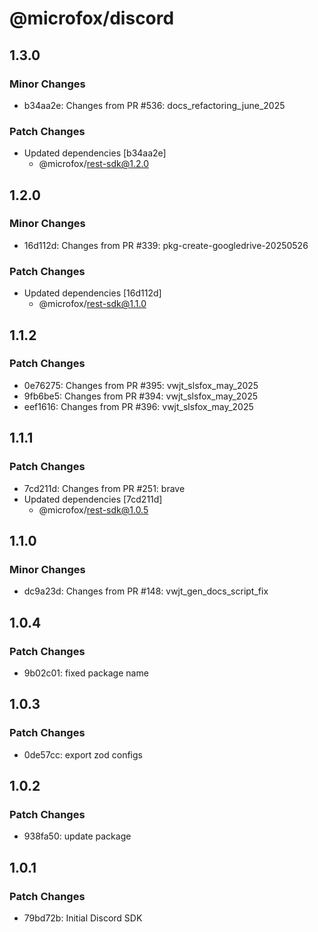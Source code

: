 # @microfox/discord

## 1.3.0

### Minor Changes

- b34aa2e: Changes from PR #536: docs_refactoring_june_2025

### Patch Changes

- Updated dependencies [b34aa2e]
  - @microfox/rest-sdk@1.2.0

## 1.2.0

### Minor Changes

- 16d112d: Changes from PR #339: pkg-create-googledrive-20250526

### Patch Changes

- Updated dependencies [16d112d]
  - @microfox/rest-sdk@1.1.0

## 1.1.2

### Patch Changes

- 0e76275: Changes from PR #395: vwjt_slsfox_may_2025
- 9fb6be5: Changes from PR #394: vwjt_slsfox_may_2025
- eef1616: Changes from PR #396: vwjt_slsfox_may_2025

## 1.1.1

### Patch Changes

- 7cd211d: Changes from PR #251: brave
- Updated dependencies [7cd211d]
  - @microfox/rest-sdk@1.0.5

## 1.1.0

### Minor Changes

- dc9a23d: Changes from PR #148: vwjt_gen_docs_script_fix

## 1.0.4

### Patch Changes

- 9b02c01: fixed package name

## 1.0.3

### Patch Changes

- 0de57cc: export zod configs

## 1.0.2

### Patch Changes

- 938fa50: update package

## 1.0.1

### Patch Changes

- 79bd72b: Initial Discord SDK
